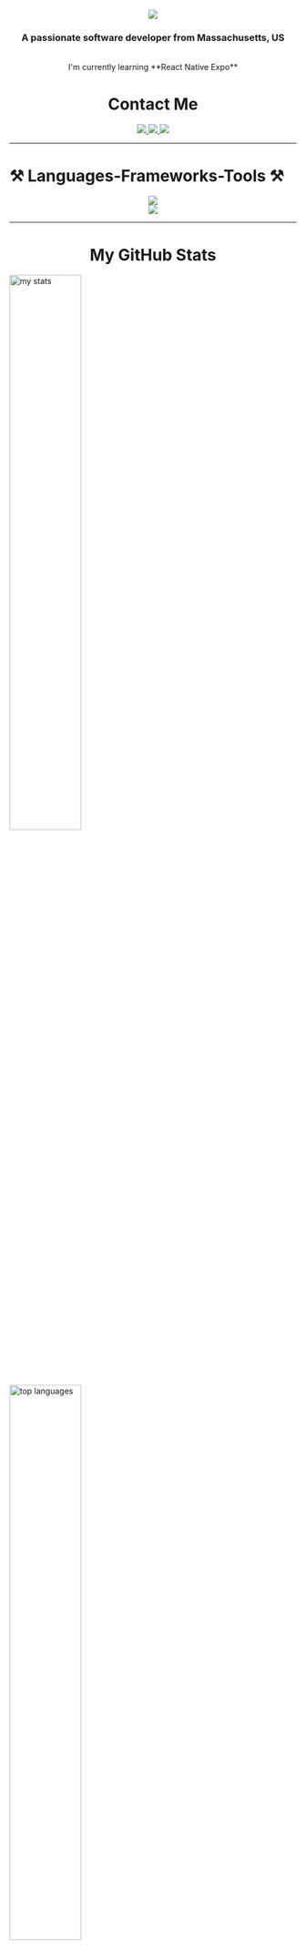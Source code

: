 <h1 align="center">
    <img src="https://readme-typing-svg.herokuapp.com/?font=Righteous&size=45&center=true&vCenter=true&width=500&height=70&duration=2000&lines=Hi+There!;I'm+Tuan+Nguyen!;" />
</h1>

<h3 align="center">A passionate software developer from Massachusetts, US</h3>
<br/>
<div align="center">
    I'm currently learning **React Native Expo**
    <br/>
    <h1>Contact Me</h1>
</div>

<div align="center">
    <a href="mailto:tuan.nat915@gmail.com">
        <img src="https://img.shields.io/badge/Gmail-333333?style=for-the-badge&logo=gmail&logoColor=red" target="_blank" />
    </a>
    <a href="https://www.linkedin.com/in/tuan-nguyen0915/">
        <img src="https://img.shields.io/badge/LinkedIn-0077B5?style=for-the-badge&logo=linkedin&logoColor=white" target="_blank" />
    </a>
    <a href="https://tuannguyen-portfolio.netlify.app/" target="_blank">
     <img src="https://img.shields.io/badge/Portfolio-FF5722?style=for-the-badge&logo=todoist&logoColor=white" target="_blank" />
  </a>
</div>
<hr/>


<h1> ⚒️ Languages-Frameworks-Tools ⚒️ </h1>
<div align="center">
    <img  src="https://skillicons.dev/icons?i=react,postman,html,css,tailwind,vscode,github,git,babel,django,docker" />
    <br/> 
    <img  src="https://skillicons.dev/icons?i=nodejs,python,javascript,express,mongodb" /><br>
</div>
<hr/>

<h1 align="center">My GitHub Stats</h1>
<img alt="my stats" align="center" width="50%" src="https://github-readme-stats.vercel.app/api?username=TuanNguyen0915&rank_icon=github&show_icons=true&hide=stars" />
<img alt="top languages" align="center" width="50%" src="https://github-readme-stats.vercel.app/api/top-langs/?username=TuanNguyen0915&layout=donut" />



